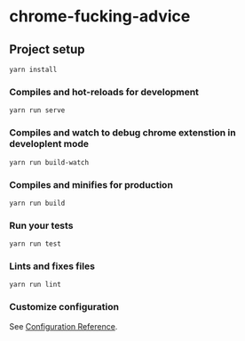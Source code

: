 # chrome-fucking-advice

## Project setup
```
yarn install
```

### Compiles and hot-reloads for development
```
yarn run serve
```

### Compiles and watch to debug chrome extenstion in developlent mode
```
yarn run build-watch
```

### Compiles and minifies for production
```
yarn run build
```

### Run your tests
```
yarn run test
```

### Lints and fixes files
```
yarn run lint
```

### Customize configuration
See [Configuration Reference](https://cli.vuejs.org/config/).
